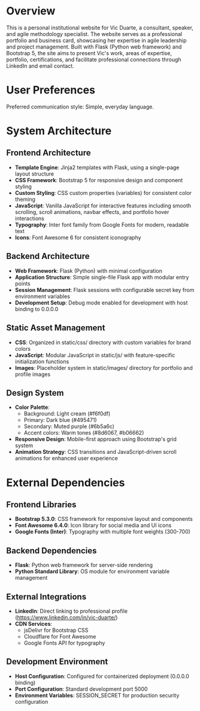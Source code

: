 # Overview

This is a personal institutional website for Vic Duarte, a consultant, speaker, and agile methodology specialist. The website serves as a professional portfolio and business card, showcasing her expertise in agile leadership and project management. Built with Flask (Python web framework) and Bootstrap 5, the site aims to present Vic's work, areas of expertise, portfolio, certifications, and facilitate professional connections through LinkedIn and email contact.

# User Preferences

Preferred communication style: Simple, everyday language.

# System Architecture

## Frontend Architecture
- **Template Engine**: Jinja2 templates with Flask, using a single-page layout structure
- **CSS Framework**: Bootstrap 5 for responsive design and component styling
- **Custom Styling**: CSS custom properties (variables) for consistent color theming
- **JavaScript**: Vanilla JavaScript for interactive features including smooth scrolling, scroll animations, navbar effects, and portfolio hover interactions
- **Typography**: Inter font family from Google Fonts for modern, readable text
- **Icons**: Font Awesome 6 for consistent iconography

## Backend Architecture
- **Web Framework**: Flask (Python) with minimal configuration
- **Application Structure**: Simple single-file Flask app with modular entry points
- **Session Management**: Flask sessions with configurable secret key from environment variables
- **Development Setup**: Debug mode enabled for development with host binding to 0.0.0.0

## Static Asset Management
- **CSS**: Organized in static/css/ directory with custom variables for brand colors
- **JavaScript**: Modular JavaScript in static/js/ with feature-specific initialization functions
- **Images**: Placeholder system in static/images/ directory for portfolio and profile images

## Design System
- **Color Palette**: 
  - Background: Light cream (#f6f0df)
  - Primary: Dark blue (#495471)
  - Secondary: Muted purple (#6b5a6c)
  - Accent colors: Warm tones (#8d6067, #b06662)
- **Responsive Design**: Mobile-first approach using Bootstrap's grid system
- **Animation Strategy**: CSS transitions and JavaScript-driven scroll animations for enhanced user experience

# External Dependencies

## Frontend Libraries
- **Bootstrap 5.3.0**: CSS framework for responsive layout and components
- **Font Awesome 6.4.0**: Icon library for social media and UI icons
- **Google Fonts (Inter)**: Typography with multiple font weights (300-700)

## Backend Dependencies
- **Flask**: Python web framework for server-side rendering
- **Python Standard Library**: OS module for environment variable management

## External Integrations
- **LinkedIn**: Direct linking to professional profile (https://www.linkedin.com/in/vic-duarte/)
- **CDN Services**: 
  - jsDelivr for Bootstrap CSS
  - Cloudflare for Font Awesome
  - Google Fonts API for typography

## Development Environment
- **Host Configuration**: Configured for containerized deployment (0.0.0.0 binding)
- **Port Configuration**: Standard development port 5000
- **Environment Variables**: SESSION_SECRET for production security configuration